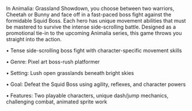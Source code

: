 In Animalia: Grassland Showdown, you choose between two warriors, Cheetah or Bunny and face off in a fast-paced boss fight against the formidable Squid Boss. Each hero has unique movement abilities that must be mastered to survive the intense side-scrolling battle. Designed as a promotional tie-in to the upcoming Animalia series, this game throws you straight into the action.

•	Tense side-scrolling boss fight with character-specific movement skills

•	Genre: Pixel art boss-rush platformer

•	Setting: Lush open grasslands beneath bright skies

•	Goal: Defeat the Squid Boss using agility, reflexes, and character powers

•	Features: Two playable characters, unique dash/jump mechanics, challenging combat, animated sprite work
